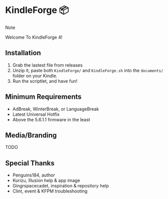# KindleForge 📦

> [!NOTE]
> Welcome To KindleForge 4!

## Installation

1. Grab the lastest file from releases
2. Unzip it, paste both `KindleForge/` and `KindleForge.sh` into the `documents/` folder on your Kindle.
3. Run the scriptlet, and have fun!

## Minimum Requirements

- AdBreak, WinterBreak, or LanguageBreak
- Latest Universal Hotfix
- Above the 5.6.1.1 firmware in the least

## Media/Branding

TODO

## Special Thanks

- Penguins184, author
- Kurizu, Illusion help & app image
- Gingrspacecadet, inspiration & repository help
- Clint, event & KFPM troubleshooting